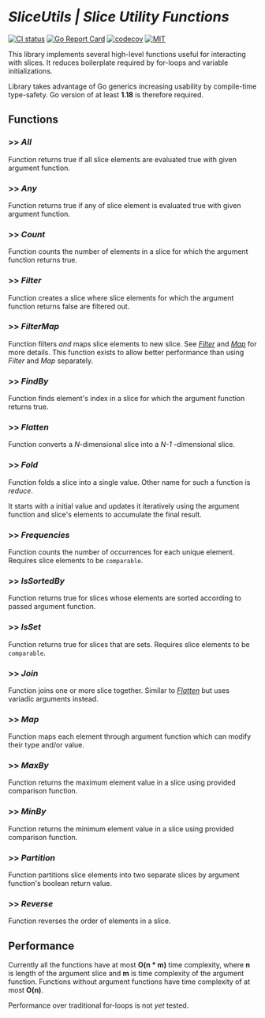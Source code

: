 # **_SliceUtils | Slice Utility Functions_**

[![CI status](https://github.com/kauppie/sliceutils/actions/workflows/go.yml/badge.svg?branch=main)](https://github.com/kauppie/sliceutils/actions/workflows/go.yml)
[![Go Report Card](https://goreportcard.com/badge/github.com/kauppie/sliceutils)](https://goreportcard.com/report/github.com/kauppie/sliceutils)
[![codecov](https://codecov.io/gh/kauppie/sliceutils/branch/main/graph/badge.svg)](https://codecov.io/gh/kauppie/sliceutils)
[![MIT](https://img.shields.io/badge/license-MIT-blue.svg)](https://github.com/kauppie/sliceutils/blob/main/LICENSE)

This library implements several high-level functions useful for interacting with slices. It reduces boilerplate required by for-loops and variable initializations.

Library takes advantage of Go generics increasing usability by compile-time type-safety. Go version of at least **1.18** is therefore required.

## Functions

### >> _All_

Function returns true if all slice elements are evaluated true with given argument function.

### >> _Any_

Function returns true if any of slice element is evaluated true with given argument function.

### >> _Count_

Function counts the number of elements in a slice for which the argument function returns true.

### >> _Filter_

Function creates a slice where slice elements for which the argument function returns false are filtered out.

### >> _FilterMap_

Function filters _and_ maps slice elements to new slice. See [_Filter_](#filter) and [_Map_](#map) for more details. This function exists to allow better performance than using _Filter_ and _Map_ separately.

### >> _FindBy_

Function finds element's index in a slice for which the argument function returns true.

### >> _Flatten_

Function converts a _N_-dimensional slice into a _N-1_ -dimensional slice.

### >> _Fold_

Function folds a slice into a single value. Other name for such a function is _reduce_.

It starts with a initial value and updates it iteratively using the argument function and slice's elements to accumulate the final result.

### >> _Frequencies_

Function counts the number of occurrences for each unique element. Requires slice elements to be `comparable`.

### >> _IsSortedBy_

Function returns true for slices whose elements are sorted according to passed argument function.

### >> _IsSet_

Function returns true for slices that are sets. Requires slice elements to be `comparable`.

### >> _Join_

Function joins one or more slice together. Similar to [_Flatten_](#flatten) but uses variadic arguments instead.

### >> _Map_

Function maps each element through argument function which can modify their type and/or value.

### >> _MaxBy_

Function returns the maximum element value in a slice using provided comparison function.

### >> _MinBy_

Function returns the minimum element value in a slice using provided comparison function.

### >> _Partition_

Function partitions slice elements into two separate slices by argument function's boolean return value.

### >> _Reverse_

Function reverses the order of elements in a slice.

## Performance

Currently all the functions have at most **O(n \* m)** time complexity, where **n** is length of the argument slice and **m** is time complexity of the argument function. Functions without argument functions have time complexity of at most **O(n)**.

Performance over traditional for-loops is not _yet_ tested.
